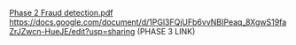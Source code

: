 [Phase 2 Fraud detection.pdf](https://github.com/user-attachments/files/22408204/Phase.2.Fraud.detection.pdf)
https://docs.google.com/document/d/1PGl3FQjUFb6vvNBIPeaq_8XgwS19faZrJZwcn-HueJE/edit?usp=sharing (PHASE 3 LINK)
